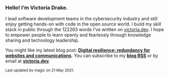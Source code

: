 ### Hello! I’m Victoria Drake.

I lead software development teams in the cybersecurity industry and still enjoy getting hands-on with code in the open source world. I build my skill stack in public through the 122263 words I’ve written on [victoria.dev](https://victoria.dev). I hope to empower people to learn openly and fearlessly through knowledge sharing and technology leadership.

You might like my latest blog post: **[Digital resilience: redundancy for websites and communications](https://victoria.dev/blog/digital-resilience-redundancy-for-websites-and-communications/)**. You can subscribe to my [**blog RSS**](https://victoria.dev/index.xml) or by email at [**victoria.dev**](https://victoria.dev).

<sub>Last updated by magic on 21 May 2021.</sub>
